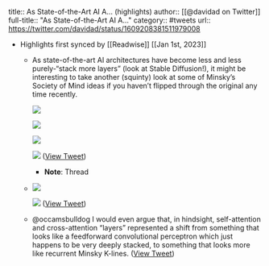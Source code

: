 title:: As State-of-the-Art AI A... (highlights)
author:: [[@davidad on Twitter]]
full-title:: "As State-of-the-Art AI A..."
category:: #tweets
url:: https://twitter.com/davidad/status/1609208381511979008

- Highlights first synced by [[Readwise]] [[Jan 1st, 2023]]
	- As state-of-the-art AI architectures have become less and less purely-“stack more layers” (look at Stable Diffusion!), it might be interesting to take another (squinty) look at some of Minsky’s Society of Mind ideas if you haven’t flipped through the original any time recently. 
	  
	  ![](https://pbs.twimg.com/media/FlUOfUGXoAEHLEx.jpg) 
	  
	  ![](https://pbs.twimg.com/media/FlUOfT8WAAEZSa_.jpg) 
	  
	  ![](https://pbs.twimg.com/media/FlUOfUKWAAQd2Ad.jpg) 
	  
	  ![](https://pbs.twimg.com/media/FlUOfULXwAIR4bB.jpg) ([View Tweet](https://twitter.com/davidad/status/1609208381511979008))
		- **Note**: Thread
	- ![](https://pbs.twimg.com/media/FlUPiMtWYAAikvx.jpg) 
	  
	  ![](https://pbs.twimg.com/media/FlUPiNyWYAU7EkW.jpg) ([View Tweet](https://twitter.com/davidad/status/1609209528024793089))
	- @occamsbulldog I would even argue that, in hindsight, self-attention and cross-attention “layers” represented a shift from something that looks like a feedforward convolutional perceptron which just happens to be very deeply stacked, to something that looks more like recurrent Minsky K-lines. ([View Tweet](https://twitter.com/davidad/status/1609271578600312836))
